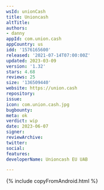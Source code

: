```yaml
---
wsId: unionCash
title: Unioncash
altTitle: 
authors:
- danny 
appId: com.union.cash
appCountry: us
idd: '1576165600'
released: '2021-07-14T07:00:00Z'
updated: 2023-03-09
version: '1.32'
stars: 4.68
reviews: 25
size: '136509440'
website: https://union.cash
repository: 
issue: 
icon: com.union.cash.jpg
bugbounty: 
meta: ok
verdict: wip
date: 2023-06-07
signer: 
reviewArchive: 
twitter: 
social: 
features: 
developerName: Unioncash EU UAB

---
```


{% include copyFromAndroid.html %}